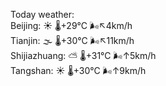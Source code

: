 Today weather:  
Beijing: ☀️   🌡️+29°C 🌬️↖4km/h  
Tianjin: 🌫  🌡️+30°C 🌬️↖11km/h  
Shijiazhuang: ⛅️  🌡️+31°C 🌬️↑5km/h  
Tangshan: ☀️   🌡️+30°C 🌬️↑9km/h  
